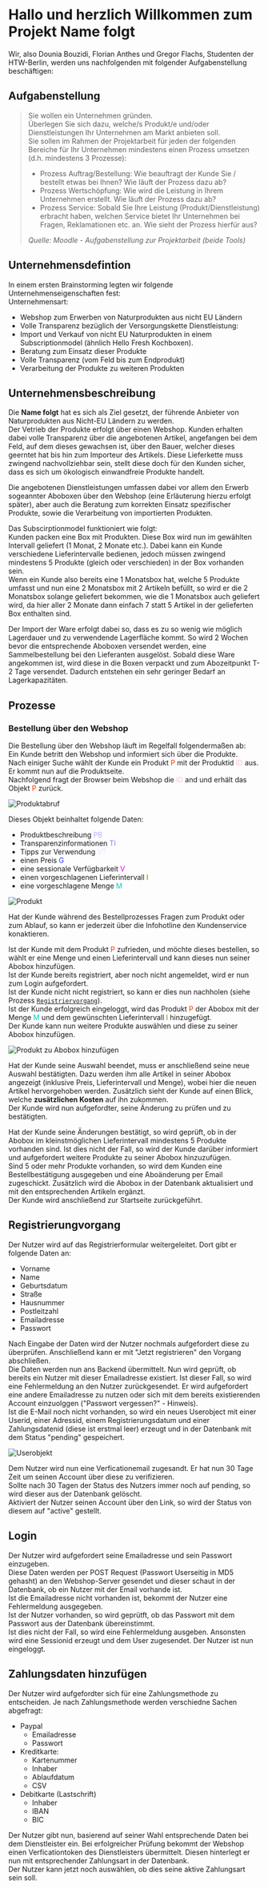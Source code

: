 # Hallo und herzlich Willkommen zum Projekt **Name folgt**
Wir, also Dounia Bouzidi, Florian Anthes und Gregor Flachs, Studenten der HTW-Berlin, werden uns nachfolgenden mit folgender Aufgabenstellung beschäftigen:

## Aufgabenstellung
>Sie wollen ein Unternehmen gründen.  
Überlegen Sie sich dazu, welche/s Produkt/e und/oder Dienstleistungen Ihr Unternehmen am Markt anbieten soll.  
Sie sollen im Rahmen der Projektarbeit 
für jeden der folgenden Bereiche für Ihr Unternehmen mindestens einen Prozess umsetzen (d.h. 
mindestens 3 Prozesse):  
> - Prozess Auftrag/Bestellung: Wie beauftragt der Kunde Sie / bestellt etwas bei Ihnen? Wie läuft der Prozess dazu ab?  
> - Prozess Wertschöpfung: Wie wird die Leistung in Ihrem Unternehmen erstellt. Wie läuft der Prozess dazu ab?  
> - Prozess Service: Sobald Sie Ihre Leistung (Produkt/Dienstleistung) erbracht haben, welchen Service bietet Ihr Unternehmen bei Fragen, Reklamationen etc. an. Wie sieht der Prozess hierfür aus?
>
> *Quelle: Moodle - Aufgabenstellung zur Projektarbeit (beide Tools)*

## Unternehmensdefintion
In einem ersten Brainstorming legten wir folgende Unternehmenseigenschaften fest:  
Unternehmensart:  
- Webshop zum Erwerben von Naturprodukten aus nicht EU Ländern
- Volle Transparenz bezüglich der Versorgungskette
Dienstleistung: 
-	Import und Verkauf von nicht EU Naturprodukten in einem Subscriptionmodel (ähnlich Hello Fresh Kochboxen).   
-	Beratung zum Einsatz dieser Produkte
-	Volle Transparenz (vom Feld bis zum Endprodukt) 
-	Verarbeitung der Produkte zu weiteren Produkten

## Unternehmensbeschreibung
Die **Name folgt** hat es sich als Ziel gesetzt, der führende Anbieter von Naturprodukten aus Nicht-EU Ländern zu werden.  
Der Vetrieb der Produkte erfolgt über einen Webshop. Kunden erhalten dabei volle Transparenz über die angebotenen Artikel, angefangen bei dem Feld, auf dem dieses gewachsen ist, über den Bauer, welcher dieses geerntet hat bis hin zum Importeur des Artikels. Diese Lieferkette muss zwingend nachvollziehbar sein, stellt diese doch für den Kunden sicher, dass es sich um ökologisch einwandfreie Produkte handelt.  

Die angebotenen Dienstleistungen umfassen dabei vor allem den Erwerb sogeannter Aboboxen über den Webshop (eine Erläuterung hierzu erfolgt später), aber auch die Beratung zum korrekten Einsatz spezifischer Produkte, sowie die Verarbeitung von importierten Produkten.  

Das Subscirptionmodel funktioniert wie folgt:  
Kunden packen eine Box mit Produkten. Diese Box wird nun im gewählten Intervall geliefert (1 Monat, 2 Monate etc.). Dabei kann ein Kunde verschiedene Lieferintervalle bedienen, jedoch müssen zwingend mindestens 5 Produkte (gleich oder verschieden) in der Box vorhanden sein.  
Wenn ein Kunde also bereits eine 1 Monatsbox hat, welche 5 Produkte umfasst und nun eine 2 Monatsbox mit 2 Artikeln befüllt, so wird er die 2 Monatsbox solange geliefert bekommen, wie die 1 Monatsbox auch geliefert wird, da hier aller 2 Monate dann einfach 7 statt 5 Artikel in der gelieferten Box enthalten sind.  

Der Import der Ware erfolgt dabei so, dass es zu so wenig wie möglich Lagerdauer und zu verwendende Lagerfläche kommt. So wird 2 Wochen bevor die entsprechende Aboboxen versendet werden, eine Sammelbestellung bei den Lieferanten ausgelöst. Sobald diese Ware angekommen ist, wird diese in die Boxen verpackt und zum Abozeitpunkt T-2 Tage versendet. Dadurch entstehen ein sehr geringer Bedarf an Lagerkapazitäten. 

## Prozesse
### Bestellung über den Webshop
Die Bestellung über den Webshop läuft im Regelfall folgendermaßen ab:  
Ein Kunde betritt den Webshop und informiert sich über die Produkte.  
Nach einiger Suche wählt der Kunde ein Produkt <span style="color:#ff3300">P</span> mit der Produktid <span style=color:pink>ID</span> aus. Er kommt nun auf die Produktseite.  
Nachfolgend fragt der Browser beim Webshop die <span style=color:pink>ID</span> and und erhält das Objekt <span style="color:#ff3300">P</span> zurück.  

![Produktabruf](http://www.plantuml.com/plantuml/svg/5St1ge90583X_NsAUnTtwuasGH2baKYOY2PKcnZ7epCvpiZCEVJwsVQ3d_yGI7ZYoVpyQIiDTyZU_2gYEMm1l7X7WoR5BGVqqbb2Iv5q4moz4L85kCJri_JkXP9W4jf2kh3HKk7_UfLWaCgZRjaEC1jXloE8My_zqdGyKZGliYStejt5TLvKnQCvtTBiUAysTLucvp9FgYoxDXy0)

Dieses Objekt beinhaltet folgende Daten:  
- Produktbeschreibung <span style="color:#b3b3ff">PB</span>
- Transparenzinformationen <span style="color:#8080ff">TI</span>
- Tipps zur Verwendung <span style ="color:#e6e6ff">VT</span>
- einen Preis <span style="color:#3333ff">G</span>
- eine sessionale Verfügbarkeit <span style="color:#e600e6">V</span>
- einen vorgeschlagenen Lieferintervall <span style="color:#4d9900">I</span>
- eine vorgeschlagene Menge <span style="color:#00cccc">M</span>

![Produkt](http://www.plantuml.com/plantuml/svg/3SfHou8m583Xl_9z5zrw8hGWYD0e2b9AAwgRcFFabdEJxHpw-tdvlZp_sah33R8tVufe24i0BxvHgqbnpG6zT9RGKYHT3-tR2Aa2v6drEddtGKdG2srXDswZfSB9R9fXaCgZhjcsC1XXYNi38s-uesWOOqskGxjAgsDH5l4XcoVd-Bb8glnstUQNhDnlxeyV)

Hat der Kunde während des Bestellprozesses Fragen zum Produkt oder zum Ablauf, so kann er jederzeit über die Infohotline den Kundenservice konaktieren.  

Ist der Kunde mit dem Produkt <span style="color:#ff3300">P</span> zufrieden, und möchte dieses bestellen, so wählt er eine Menge und einen Lieferintervall und kann dieses nun seiner Abobox hinzufügen.  
Ist der Kunde bereits registriert, aber noch nicht angemeldet, wird er nun zum Login aufgefordert.  
Ist der Kunde nicht nicht registriert, so kann er dies nun nachholen (siehe Prozess [`Registriervorgang`](#Registriervorgang)).  
Ist der Kunde erfolgreich eingeloggt, wird das Produkt <span style="color:#ff3300">P</span> der Abobox mit der Menge <span style="color:#00cccc">M</span> und dem gewünschten Lieferintervall <span style="color:#4d9900">I</span> hinzugefügt.  
Der Kunde kann nun weitere Produkte auswählen und diese zu seiner Abobox hinzufügen.    

![Produkt zu Abobox hinzufügen](http://www.plantuml.com/plantuml/png/5Sr1ImCn40NWUt-57hpkYDu4iHj5iRIbDeBLYoJPQHARdIp93Ch-UjFBCBptmLjMDeLbJ8lBI2x9W5BIHM2UwXr0CR-TZnp4IiNYCZ4ITowFu8_9k51Xq-llNSa_w1X64mcUMvoY2tXrSwsmkb0mMY4FKp9q7eB61pbnwsSfxVOss_pNdX1fbgEWH-gc9Xyudv3kUxtUxhUVN-f9hmwRDxLQFxxl3hTg__hneXTBfA7PVm00)       

Hat der Kunde seine Auswahl beendet, muss er anschließend seine neue Auswahl bestätigten. Dazu werden ihm alle Artikel in seiner Abobox angezeigt (inklusive Preis, Lieferintervall und Menge), wobei hier die neuen Artikel hervorgehoben werden. Zusätzlich sieht der Kunde auf einen Blick, welche **zusätzlichen Kosten** auf ihn zukommen.  
Der Kunde wird nun aufgefordter, seine Änderung zu prüfen und zu bestätigten.  

Hat der Kunde seine Änderungen bestätigt, so wird geprüft, ob in der Abobox im kleinstmöglichen Lieferintervall mindestens 5 Produkte vorhanden sind. Ist dies nicht der Fall, so wird der Kunde darüber informiert und aufgefordert weitere Produkte zu seiner Abobox hinzuzufügen.  
Sind 5 oder mehr Produkte vorhanden, so wird dem Kunden eine Bestellbestätigung ausgegeben und eine Aboänderung per Email zugeschickt. Zusätzlich wird die Abobox in der Datenbank aktualisiert und mit den entsprechenden Artikeln ergänzt.  
Der Kunde wird anschließend zur Startseite zurückgeführt. 

## Registrierungvorgang
Der Nutzer wird auf das Registrierformular weitergeleitet. Dort gibt er folgende Daten an:  
- Vorname
- Name
- Geburtsdatum
- Straße
- Hausnummer
- Postleitzahl
- Emailadresse
- Passwort

Nach Eingabe der Daten wird der Nutzer nochmals aufgefordert diese zu überprüfen. Anschließend kann er mit "Jetzt registrieren" den Vorgang abschließen.  
Die Daten werden nun ans Backend übermittelt. Nun wird geprüft, ob bereits ein Nutzer mit dieser Emailadresse existiert. Ist dieser Fall, so wird eine Fehlermeldung an den Nutzer zurückgesendet. Er wird aufgefordert eine andere Emailadresse zu nutzen oder sich mit dem bereits existierenden Account einzuolggen ("Passwort vergessen?" - Hinweis).  
Ist die E-Mail noch nicht vorhanden, so wird ein neues Userobject mit einer Userid, einer Adressid, einem Registrierungsdatum und einer Zahlungsdatenid (diese ist erstmal leer) erzeugt und in der Datenbank mit dem Status "pending" gespeichert.  

![Userobjekt](http://www.plantuml.com/plantuml/svg/5Sszgi90443X_Zx5jR3DYALLjB0J1B6MpMJChipEBlE3hszI7JZDDvedzQZyjok273E5ydzsxtO2qFGTbk8vfZ1IRE8aFc2hiBmvOJQudH-lkxOFeKDDHU2wRYwOQNyyNCWmAvKfP87EIJO8daOwz8qSIUQrFm00)

Dem Nutzer wird nun eine Verficationemail zugesandt. Er hat nun 30 Tage Zeit um seinen Account über diese zu verifizieren.  
Sollte nach 30 Tagen der Status des Nutzers immer noch auf pending, so wird dieser aus der Datenbank gelöscht.  
Aktiviert der Nutzer seinen Account über den Link, so wird der Status von diesem auf "active" gestellt. 

## Login
Der Nutzer wird aufgefordert seine Emailadresse und sein Passwort einzugeben.  
Diese Daten werden per POST Request (Passwort Userseitig in MD5 gehasht) an den Webshop-Server gesendet und dieser schaut in der Datenbank, ob ein Nutzer mit der Email vorhande ist.  
Ist die Emailadresse nicht vorhanden ist, bekommt der Nutzer eine Fehlermeldung ausgegeben.  
Ist der Nutzer vorhanden, so wird geprütft, ob das Passwort mit dem Passwort aus der Datenbank übereinstimmt.  
Ist dies nicht der Fall, so wird eine Fehlermeldung ausgeben. Ansonsten wird eine Sessionid erzeugt und dem User zugesendet. Der Nutzer ist nun eingeloggt.

## Zahlungsdaten hinzufügen
Der Nutzer wird aufgefordter sich für eine Zahlungsmethode zu entscheiden. 
Je nach Zahlungsmethode werden verschiedne Sachen abgefragt:
- Paypal
    - Emailadresse
    - Passwort
- Kreditkarte:
    - Kartenummer
    - Inhaber
    - Ablaufdatum
    - CSV
- Debitkarte (Lastschrift)
    - Inhaber
    - IBAN
    - BIC

Der Nutzer gibt nun, basierend auf seiner Wahl entsprechende Daten bei dem Dienstleister ein. Bei erfolgreicher Prüfung bekommt der Webshop einen Verficationtoken des Dienstleisters übermittelt. Diesen hinterlegt er nun mit entsprechender Zahlungsart in der Datenbank.  
Der Nutzer kann jetzt noch auswählen, ob dies seine aktive Zahlungsart sein soll.